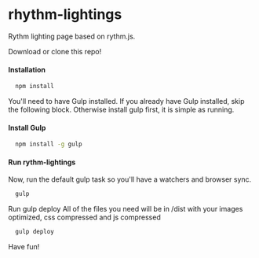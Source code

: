 # rhythm-lightings
Rythm lighting page based on rythm.js.

Download or clone this repo!

#### Installation
```bash
  npm install
```

You'll need to have Gulp installed. If you already have Gulp installed, skip the following block. Otherwise install gulp first, it is simple as running.

#### Install Gulp
```bash
  npm install -g gulp
```

#### Run rythm-lightings
Now, run the default gulp task so you'll have a watchers and browser sync.
```bash
  gulp
```
Run gulp deploy All of the files you need will be in /dist with your images optimized, css compressed and js compressed
```bash
  gulp deploy
```

Have fun!
